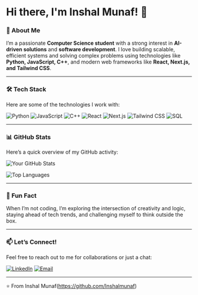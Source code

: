 # Hi there, I'm Inshal Munaf! 👋

### 🚀 About Me
I’m a passionate **Computer Science student** with a strong interest in **AI-driven solutions** and **software development**. I love building scalable, efficient systems and solving complex problems using technologies like **Python, JavaScript, C++**, and modern web frameworks like **React, Next.js, and Tailwind CSS**.

---

### 🛠️ Tech Stack
Here are some of the technologies I work with:

![Python](https://img.shields.io/badge/Python-3776AB?style=for-the-badge&logo=python&logoColor=white)
![JavaScript](https://img.shields.io/badge/JavaScript-F7DF1E?style=for-the-badge&logo=javascript&logoColor=black)
![C++](https://img.shields.io/badge/C++-00599C?style=for-the-badge&logo=c%2B%2B&logoColor=white)
![React](https://img.shields.io/badge/React-20232A?style=for-the-badge&logo=react&logoColor=61DAFB)
![Next.js](https://img.shields.io/badge/Next.js-000000?style=for-the-badge&logo=next.js&logoColor=white)
![Tailwind CSS](https://img.shields.io/badge/Tailwind_CSS-38B2AC?style=for-the-badge&logo=tailwind-css&logoColor=white)
![SQL](https://img.shields.io/badge/SQL-4479A1?style=for-the-badge&logo=mysql&logoColor=white)

---

### 📊 GitHub Stats
Here’s a quick overview of my GitHub activity:

![Your GitHub Stats](https://github-readme-stats.vercel.app/api?username=Inshalmunaf&show_icons=true&theme=radical)

![Top Languages](https://github-readme-stats.vercel.app/api/top-langs/?username=Inshalmunaf&layout=compact&theme=radical)

---

### 🌟 Fun Fact
When I’m not coding, I’m exploring the intersection of creativity and logic, staying ahead of tech trends, and challenging myself to think outside the box.

---

### 📫 Let’s Connect!
Feel free to reach out to me for collaborations or just a chat:

[![LinkedIn](https://img.shields.io/badge/LinkedIn-0077B5?style=for-the-badge&logo=linkedin&logoColor=white)](https://www.linkedin.com/in/www.linkedin.com/in/inshal-munaf-b25a97230)
[![Email](https://img.shields.io/badge/Email-D14836?style=for-the-badge&logo=gmail&logoColor=white)](mailto:inshalmunaf@gmail.com)


---

⭐️ From Inshal Munaf(https://github.com/Inshalmunaf)
